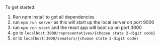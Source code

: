 To get started:
1. Run npm install to get all dependencies
2. run `npm run server` as this will start up the local server on port 9000
3. run `npm run start` and the react app will boot up on port 3000
4. go to `localhost:3000/representatives/{choose state 2-digit code}`
5. or to `localhost:3000/senators/{choose state 2-digit code)`
